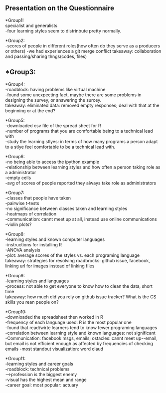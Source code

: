 Presentation on the Questionnaire  
--------------------------------------------------------------------------------------------------------------------
*Group1!  
specialist and generalists  
-four learning styles seem to distrinbute pretty normally.

*Group2:  
-scores of people in different roles(how often do they serve as a producers or others) 
-we had experiences a git merge conflict
takeaway: collaboration and passing/sharing thngs(codes, files)  

*Group3:  
-  

*Group4:  
-roadblock: having problems like virtual machine  
-found some unexpecting fact, maybe there are some problems in designing the survey, or answering the surcey.  
takeaway: eliminated data: removed empty responses; deal with that at the beginning or at the end?  

*Group5:  
-downloaded csv file of the spread sheet for R  
-number of programs that you are comfortable being to a technical lead with  
-study the learning stlyes: in terms of how many programs a person adapt to a stlye feel comfortable to be a technical lead with.

*Group6:  
-no being able to access the ipython example  
-relationship between learning styles and how often a person taking role as a administrator  
-empty cells  
-avg of scores of people reported they always take role as administrators  

*Group7:  
-classes that people have taken  
-pairwise t-tests  
-no significance between classes taken and learning styles  
-heatmaps of correlation  
-communication: cannt meet up at all, instead use online communications  
-violin plots?  

*Group8:  
-learning styles and known computer languages  
-instructions for installing R  
-ANOVA analysis  
-plot: average scores of the styles vs. each programing language  
takeaway: strategies for resolving roadbrocks: github issue, facebook, linking url for images instead of linking files  

*Group9:  
-learning styles and languages  
-process: not able to get everyone to know how to clean the data, short time  
takeaway: how much did you rely on github issue tracker? What is the CS skills you rean people on?  

*Group10:  
-downloaded the spreadsheet then worked in R  
-frequency of each language used: R is the most popular one  
-found that read/wirte learners tend to know fewer programing languages  
-correlation between learning style and known languages: not significant  
-Communication: facebook msgs, emails; ostacles: cannt meet up--email, but email is not efficient enough as affected by frequencies of checking emails
-most standout visualization: word claud

*Group11:  
-learning styles and career goals  
-roadblock: technical problems  
-->profession is the biggest enemy  
-visual has the highest mean and range  
-career goal: most popular: actuary  


